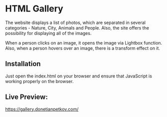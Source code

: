 # HTML Gallery

The website displays a list of photos, which are separated in several categories - Nature, City, Animals and People. Also, the site offers the possibility for displaying all of the images.

When a person clicks on an image, it opens the image via Lightbox function. Also, when a person hovers over an image, there is a transform effect on it. 

## Installation

Just open the index.html on your browser and ensure that JavaScript is working properly on the browser.

## Live Preview: 

https://gallery.donetianpetkov.com/
